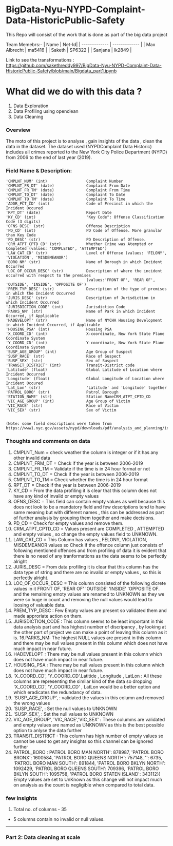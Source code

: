 # BigData-Nyu-NYPD-Complaint-Data-HistoricPublic-Safety
This Repo will consist of the work that is done as part of the big data project 

Team Memebrs:-
| Name          |    Net-Id|
| ------------- | ------------- |
| Max Albrecht  |       ma5416  |
| Saketh        |       SP6322  |
| Sanjana       |       lk2849  |

Link to see the transformations : https://github.com/sakethreddy997/BigData-Nyu-NYPD-Complaint-Data-HistoricPublic-Safety/blob/main/Bigdata_part1.ipynb

# What did we do with this data ?
1. Data Exploration
2. Data Profiling using openclean
3. Data Cleaning 

### Overview

The moto of this project is to analyse , gain insights of the data , clean the data in the  dataset.
The dataset used (NYPDComplaint Data Historic) includes all crimes reported to the
New York City Police Department (NYPD) from 2006 to the end of last year (2019).


### Field Name & Description:

    'CMPLNT_NUM' (int)                 Complaint Number
    'CMPLNT_FR_DT' (date)              Complaint From Date
    'CMPLNT_FR_TM' (date)              Complaint From Time
    'CMPLNT_TO_DT' (date)              Complaint To Date
    'CMPLNT_TO_TM' (date)              Complaint To Time
    'ADDR_PCT_CD' (int)                Code of Precinct in which the Incident Occured
    'RPT_DT' (date)                    Report Date
    'KY_CD' (int)                      "Key Code": Offense Classification Code (3 digits)
    'OFNS_DESC' (str)                  Offense Description
    'PD_CD' (int)                      PD Code of Offense. More granular than Key Code
    'PD_DESC' (str)                    PD Description of Offense.
    'CRM_ATPT_CPTD_CD' (str)           Whether Crime was Atempted or Completed (values: 'COMPLETED', 'ATTEMPTED')
    'LAW_CAT_CD' (str)                 Level of Offense (values: 'FELONY', 'VIOLATION', 'MISDEMEANOR')
    'BORO_NM' (str)                    Name of Borough in which Incident Occurred
    'LOC_OF_OCCUR_DESC' (str)          Description of where the incident occurred with respect to the premises
                                       (values:'FRONT OF', 'REAR OF', 'OUTSIDE', 'INSIDE', 'OPPOSITE OF')
    'PREM_TYP_DESC' (str)              Description of the type of premises in which the Incident Occurred
    'JURIS_DESC' (str)                 Description of Jurisdiction in which Incident Occurred
    'JURISDICTION_CODE' (int)          Jurisdiction Code
    'PARKS_NM' (str)                   Name of Park in which Incident Occurred, if Applicable
    'HADEVELOPT' (str)                 Name of NYCHA Housing Development in which Incident Occurred, if Applicable
    'HOUSING_PSA' (int)                Housing PSA
    'X_COORD_CD' (int)                 X-coordinate, New York State Plane Coordinate System
    'Y_COORD_CD' (int)                 Y-coordinate, New York State Plane Coordinate System
    'SUSP_AGE_GROUP' (int)             Age Group of Suspect
    'SUSP_RACE' (str)                  Race of Suspect
    'SUSP_SEX' (str)                   Sex of Suspect
    'TRANSIT_DISTRICT' (int)           Transit-District code
    'Latitude' (float)                 Global Latitude of Location where Incident Occurred
    'Longitude' (float)                Global Longitude of Location where Incident Occured
    'Lat_Lon' (str)                    'Latitude' and 'Longitude' together
    'PATROL_BORO' (str)                Patrol Borough
    'STATION_NAME' (str)               Station NameCRM_ATPT_CPTD_CD
    'VIC_AGE_GROUP' (int)              Age Group of Victim
    'VIC_RACE' (str)                   Race of Victim
    'VIC_SEX' (str)                    Sex of Victim
    
    
    (Note: some field descriptions were taken from https://www1.nyc.gov/assets/nypd/downloads/pdf/analysis_and_planning/incident_level_data_footnotes.pdf)
    
    
### Thoughts and comments on data

1. CMPLNT_Num =  check weather the column is integer or if it has any other invalid data
2. CMPLNT_FRM_DT = Check if the year is between 2006-2019 
3. CMPLNT_FR_TM =  Validate if the time is in 24 hour format or not
4. CMPLNT_TO_DT = Check if the year is between 2006-2019
5. CMPLNT_TO_TM = Check whether the time is in 24 hour format
6. RPT_DT = Check if the year is between 2006-2019
7. KY_CD = From the data profiling it is clear that this column does not have any kind of invalid or empty values
8. OFNS_DESC = This field can contain empty values as well because this does not look to be a mandatory field and few descriptions tend to have same meaning but with different names , this can be addressed as part of further analysis by grouping them together and make decisions.
9. PD_CD =  Check for empty values and remove them.
10. CRM_ATPT_CPTD_CD =  Values present are COMPLETED , ATTEMPTED and empty values , so change the empty values field to UNKNOWN.
11. LAW_CAT_CD = This Column has values , FELONY, VIOLATION, MISDEMEANOR values so Check if the offence column just consists of following mentioned offences and from profiling of data it is evident that there is no need of any tranformations as the data seems to be perfectly alright
12. JURIS_DESC = From data profiling it is clear that this column has the data type of string and there are no invalid or empty values , so this is perfectly alright.
13.  LOC_OF_OCCUR_DESC = This column consisted of the following dicrete values in it  FRONT OF, 'REAR OF' 'OUTSIDE' 'INSIDE' 'OPPOSITE OF. and the remaining emoty values are renamed to UNKNOWN as they we were so huge in count and removing the null values would lead to loosing of valuable data.
14. PREM_TYP_DESC : Few Empty values are present so validated them and made approriate action on them.
15. JURISDICTION_CODE : This column seems to be least important in this data analysis part and has highest number of discripancy , by looking at the other part of project we can make a point of leaving this column as it is.
16.PARKS_NM:  The highest NULL values are present in this column and there may be null values present in this column which does not have much impact in near future.
17. HADEVELOPT : There may be null values present in this column which does not have much impact in near future.
18. HOUSING_PSA : There may be null values present in this column which does not have much impact in near future.
19.  'X_COORD_CD', 'Y_COORD_CD'.Latitide , Longitude , LatLon : All these columns are representing the similar kind of the data so dropping 'X_COORD_CD', 'Y_COORD_CD' , LatLon would be a better option and which eradicates the redundancy of data.
20. 'SUSP_AGE_GROUP', : validated the values in this column and removed the wrong values 
21. 'SUSP_RACE', : Set the null values to UNKNOWN
22. 'SUSP_SEX', : Set the null values to UNKNOWN
23. VIC_AGE_GROUP', 'VIC_RACE','VIC_SEX' : These columms are validated  and empty values are named as UNKNOWN as this is the best possible option to anlyse the data further
24. TRANSIT_DISTRICT : This column has high number of empty values so cannot be used to get any insights so this channel can be ignored  further
25.  PATROL_BORO : PATROL BORO MAN NORTH': 878987,
         'PATROL BORO BRONX': 1600584,
         'PATROL BORO QUEENS NORTH': 757148,
         '': 6735,
         'PATROL BORO MAN SOUTH': 891844,
         'PATROL BORO BKLYN NORTH': 1092429,
         'PATROL BORO QUEENS SOUTH': 709396,
         'PATROL BORO BKLYN SOUTH': 1095758,
         'PATROL BORO STATEN ISLAND': 343112})
Empty values are set to UnKnown as this change will not impact much on analysis as the count is negligible when compared to total data.

### few insights

1. Total no. of columns - 35
- 5 columns contain no invalid or null values.

-------------------------------------------------------------------------------------------------------------------------------------------------------------
 ### Part 2: Data cleaning at scale
 
 
